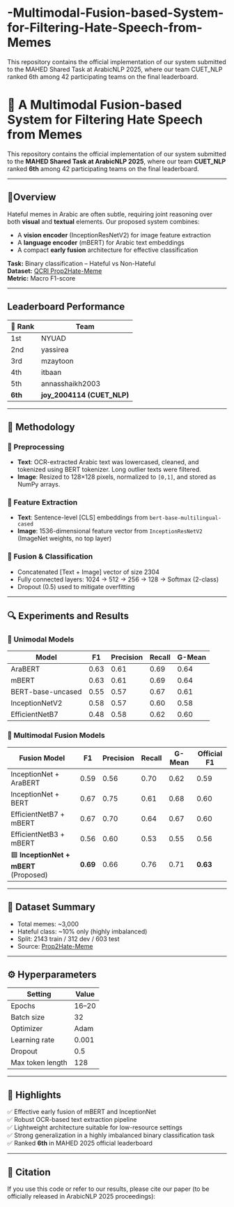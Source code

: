# -Multimodal-Fusion-based-System-for-Filtering-Hate-Speech-from-Memes
This repository contains the official implementation of our system submitted to the MAHED Shared Task at ArabicNLP 2025, where our team CUET_NLP ranked 6th among 42 participating teams on the final leaderboard.

# 🧠 A Multimodal Fusion-based System for Filtering Hate Speech from Memes

This repository contains the official implementation of our system submitted to the **MAHED Shared Task at ArabicNLP 2025**, where our team **CUET_NLP** ranked **6th** among 42 participating teams on the final leaderboard.

---

## 📝Overview

Hateful memes in Arabic are often subtle, requiring joint reasoning over both **visual** and **textual** elements. Our proposed system combines:
- A **vision encoder** (InceptionResNetV2) for image feature extraction
- A **language encoder** (mBERT) for Arabic text embeddings
- A compact **early fusion** architecture for effective classification

 **Task:** Binary classification – Hateful vs Non-Hateful  
 **Dataset:** [QCRI Prop2Hate-Meme](https://huggingface.co/datasets/QCRI/Prop2Hate-Meme)  
 **Metric:** Macro F1-score

---

## Leaderboard Performance

| 🏅 Rank | Team        
|--------|--------------
| 1st    | NYUAD        
| 2nd    | yassirea     
| 3rd    | mzaytoon     
| 4th    | itbaan       
| 5th    | annasshaikh2003 
|**6th**    | **joy_2004114 (CUET_NLP)** 

---

## 🧩 Methodology

### 🔧 Preprocessing
- **Text**: OCR-extracted Arabic text was lowercased, cleaned, and tokenized using BERT tokenizer. Long outlier texts were filtered.
- **Image**: Resized to 128×128 pixels, normalized to `[0,1]`, and stored as NumPy arrays.

### 🧠 Feature Extraction
- **Text**: Sentence-level [CLS] embeddings from `bert-base-multilingual-cased`
- **Image**: 1536-dimensional feature vector from `InceptionResNetV2` (ImageNet weights, no top layer)

### 🔗 Fusion & Classification
- Concatenated [Text + Image] vector of size 2304
- Fully connected layers: 1024 → 512 → 256 → 128 → Softmax (2-class)
- Dropout (0.5) used to mitigate overfitting

---

## 🔍 Experiments and Results

### 🧪 Unimodal Models

| Model               | F1  | Precision | Recall | G-Mean |
|--------------------|-----|-----------|--------|--------|
| AraBERT            | 0.63| 0.61      | 0.69   | 0.64   |
| mBERT              | 0.63| 0.61      | 0.69   | 0.64   |
| BERT-base-uncased  | 0.55| 0.57      | 0.67   | 0.61   |
| InceptionNetV2     | 0.58| 0.57      | 0.60   | 0.58   |
| EfficientNetB7     | 0.48| 0.58      | 0.62   | 0.60   |

### 🤝 Multimodal Fusion Models

| Fusion Model                 | F1  | Precision | Recall | G-Mean | Official F1 |
|-----------------------------|-----|-----------|--------|--------|-------------|
| InceptionNet + AraBERT     | 0.59| 0.56      | 0.70   | 0.62   | 0.59        |
| InceptionNet + BERT        | 0.67| 0.75      | 0.61   | 0.68   | 0.60        |
| EfficientNetB7 + mBERT     | 0.67| 0.70      | 0.64   | 0.67   | 0.60        |
| EfficientNetB3 + mBERT     | 0.56| 0.60      | 0.53   | 0.55   | 0.56        |
| 🟩 **InceptionNet + mBERT** (Proposed) | **0.69** | 0.66 | 0.76 | 0.71 | **0.63** |

---

## 📁 Dataset Summary

- Total memes: ~3,000
- Hateful class: ~10% only (highly imbalanced)
- Split: 2143 train / 312 dev / 603 test  
- Source: [Prop2Hate-Meme](https://huggingface.co/datasets/QCRI/Prop2Hate-Meme)

---

## ⚙️ Hyperparameters

| Setting         | Value        |
|-----------------|--------------|
| Epochs          | 16–20        |
| Batch size      | 32           |
| Optimizer       | Adam         |
| Learning rate   | 0.001        |
| Dropout         | 0.5          |
| Max token length| 128          |

---

## 📌 Highlights

✅ Effective early fusion of mBERT and InceptionNet  
✅ Robust OCR-based text extraction pipeline  
✅ Lightweight architecture suitable for low-resource settings  
✅ Strong generalization in a highly imbalanced binary classification task  
✅ Ranked **6th** in MAHED 2025 official leaderboard

---


## 📌 Citation

If you use this code or refer to our results, please cite our paper (to be officially released in ArabicNLP 2025 proceedings):




